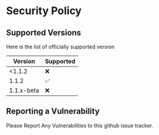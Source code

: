 # Security Policy

## Supported Versions

Here is the list of officially supported version

|  Version  | Supported          |
| --------- | ------------------ |
| <1.1.2     | :x:        |
| 1.1.2     | :white_check_mark: |
| 1.1.x-beta | :x:                |

## Reporting a Vulnerability
Please Report Any Vulnerabilities to this github issue tracker.
